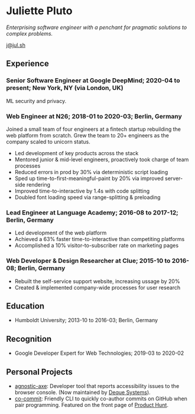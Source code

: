 # Juliette Pluto

_Enterprising software engineer with a penchant for pragmatic solutions to complex problems._

[j@jul.sh](mailto:j@jul.sh)

## Experience

### Senior Software Engineer at Google DeepMind; 2020-04 to present; New York, NY (via London, UK)

ML security and privacy.

### Web Engineer at N26; 2018-01 to 2020-03; Berlin, Germany

Joined a small team of four engineers at a fintech startup rebuilding the web platform from scratch. Grew the team to 20+ engineers as the company scaled to unicorn status.

- Led development of key products across the stack
- Mentored junior & mid-level engineers, proactively took charge of team processes
- Reduced errors in prod by 30% via deterministic script loading
- Sped up time-to-first-meaningful-paint by 20% via improved server-side rendering
- Improved time-to-interactive by 1.4s with code splitting
- Doubled font loading speed via range-splitting & preloading

### Lead Engineer at Language Academy; 2016-08 to 2017-12; Berlin, Germany

- Led development of the web platform
- Achieved a 63% faster time-to-interactive than competiting platforms
- Accomplished a 10% visitor-to-subscriber rate on marketing pages

### Web Developer & Design Researcher at Clue; 2015-10 to 2016-08; Berlin, Germany

- Rebuilt the self-service support website, increasing ussage by 20%
- Created & implemented company-wide processes for user research

## Education

- Humboldt University; 2013-10 to 2016-03; Berlin, Germany

## Recognition

- Google Developer Expert for Web Technologies; 2019-03 to 2020-02

## Personal Projects

- [agnostic-axe](https://github.com/dequelabs/agnostic-axe): Developer tool that reports accessibility issues to the browser console. (Now maintained by [Deque Systems](https://en.wikipedia.org/wiki/Deque_Systems)).
- [co-commit](https://github.com/jul-sh/npx-co-commit): Friendly CLI to quickly co-author commits on GitHub when pair programming. Featured on the front page of [Product Hunt](https://www.producthunt.com/posts/co-commit).
